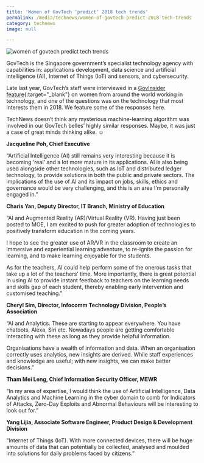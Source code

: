 ```yaml
---
title: 'Women of GovTech ‘predict’ 2018 tech trends'
permalink: /media/technews/women-of-govtech-predict-2018-tech-trends
category: technews
image: null

---
```



![women of govtech predict tech trends](/images/technews/women-of-govtech-predict-2018-tech-trends-part-1.jpg)

GovTech is the Singapore government’s specialist technology agency with capabilities in: applications development, data science and artificial intelligence (AI), Internet of Things (IoT) and sensors, and cybersecurity. 

Late last year, GovTech’s staff were interviewed in a [GovInsider feature](https://govinsider.asia/inclusive-gov/meet-women-govtech-2017/){:target="_blank"} on women from around the world working in technology, and one of the questions was on the technology that most interests them in 2018. We feature some of the responses here.

TechNews doesn’t think any mysterious machine-learning algorithm was involved in our GovTech belles’ highly similar responses. Maybe, it was just a case of great minds thinking alike. ☺


**Jacqueline Poh, Chief Executive**

 “Artificial Intelligence (AI) still remains very interesting because it is becoming ‘real’ and a lot more mature in its applications. AI is also being used alongside other technologies, such as IoT and distributed ledger technology, to provide solutions in both the public and private sectors. The implications of the use of AI and its impact on jobs, skills, ethics and governance would be very challenging, and this is an area I’m personally engaged in.”
 
 
 **Charis Yan, Deputy Director, IT Branch, Ministry of Education**
 
  “AI and Augmented Reality (AR)/Virtual Reality (VR). Having just been posted to MOE, I am excited to push for greater adoption of technologies to positively transform education in the coming years. 

I hope to see the greater use of AR/VR in the classroom to create an immersive and experiential learning adventure, to re-ignite the passion for learning, and to make learning enjoyable for the students.

As for the teachers, AI could help perform some of the onerous tasks that take up a lot of the teachers’ time. More importantly, there is great potential in using AI to provide instant feedback to teachers on the learning needs and skills gap of each student, thereby enabling early intervention and customised teaching.”


**Cheryl Sim, Director, Infocomm Technology Division, People’s Association**

“AI and Analytics. These are starting to appear everywhere. You have chatbots, Alexa, Siri etc. Nowadays people are getting comfortable interacting with these as long as they provide helpful information. 

Organisations have a wealth of information and data. When an organisation correctly uses analytics, new insights are derived. While staff experiences and knowledge are useful; with new insights, we can make better decisions.”


**Tham Mei Leng, Chief Information Security Officer, MEWR**

“In my area of expertise, I would think the use of Artificial Intelligence, Data Analytics and Machine Learning in the cyber domain to comb for Indicators of Attacks, Zero-Day Exploits and Abnormal Behaviours will be interesting to look out for.”


**Yang Lijia, Associate Software Engineer, Product Design & Development Division**

“Internet of Things (IoT). With more connected devices, there will be huge amounts of data that can potentially be collected, analysed and moulded into solutions for daily problems faced by citizens.”
